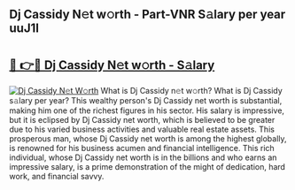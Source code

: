 ## Dj Cassidy N𝚎t w𝚘rth - Part-VNR S𝚊lary per year uuJ1I

# <h2><a href="http://gc47m4.nevu.top/?p=Dj+Cassidy">🔗 👉🔴 Dj Cassidy N𝚎t w𝚘rth - S𝚊lary</a></h2>

[![Dj Cassidy N𝚎t W𝚘rth](https://i.imgur.com/Oavwk0R.jpeg)](http://gc47m4.nevu.top/?p=Dj+Cassidy)
What is Dj Cassidy n𝚎t w𝚘rth? What is Dj Cassidy s𝚊lary per year?
This wealthy person's Dj Cassidy net worth is substantial, making him one of the richest figures in his sector. His salary is impressive, but it is eclipsed by Dj Cassidy net worth, which is believed to be greater due to his varied business activities and valuable real estate assets. This prosperous man, whose Dj Cassidy net worth is among the highest globally, is renowned for his business acumen and financial intelligence. This rich individual, whose Dj Cassidy net worth is in the billions and who earns an impressive salary, is a prime demonstration of the might of dedication, hard work, and financial savvy.
